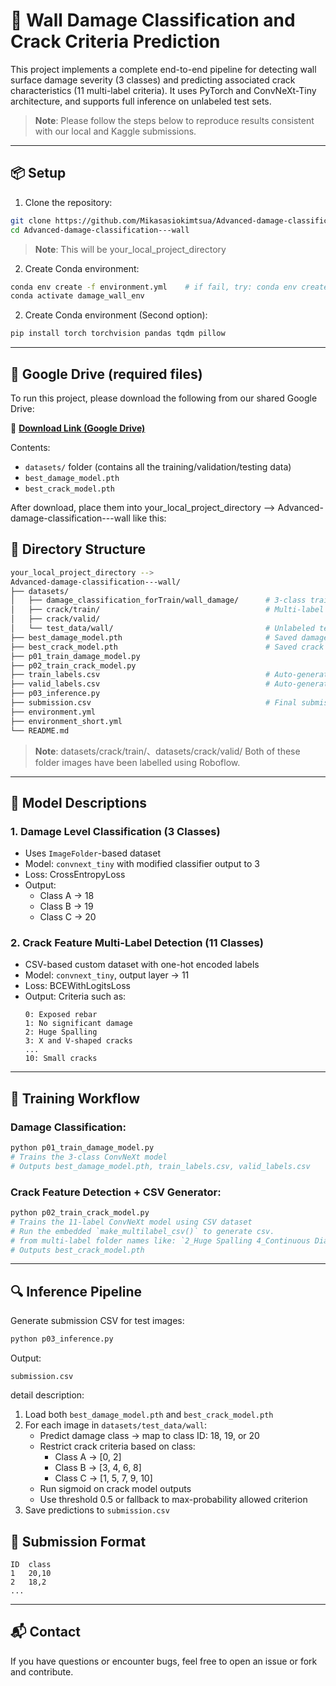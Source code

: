 # 🧱 Wall Damage Classification and Crack Criteria Prediction

This project implements a complete end-to-end pipeline for detecting wall surface damage severity (3 classes) and predicting associated crack characteristics (11 multi-label criteria). It uses PyTorch and ConvNeXt-Tiny architecture, and supports full inference on unlabeled test sets.

> **Note**: Please follow the steps below to reproduce results consistent with our local and Kaggle submissions.

---

## 📦 Setup
1. Clone the repository:
```bash
git clone https://github.com/Mikasasiokimtsua/Advanced-damage-classification---wall.git
cd Advanced-damage-classification---wall
```
> **Note**: This will be your_local_project_directory

2. Create Conda environment:
```bash
conda env create -f environment.yml    # if fail, try: conda env create -f environment_short.yml or environment_detail.yml instead.
conda activate damage_wall_env
```

2. Create Conda environment (Second option):
```bash
pip install torch torchvision pandas tqdm pillow
```

---

## 🔗 Google Drive (required files)
To run this project, please download the following from our shared Google Drive:

🔗 **[Download Link (Google Drive)](https://drive.google.com/drive/u/0/folders/1kf4Wppz6pU7q30t0VLqGTjMaAz3A3gd9)**

Contents:
- `datasets/` folder (contains all the training/validation/testing data)
- `best_damage_model.pth`
- `best_crack_model.pth`

After download, place them into your_local_project_directory --> Advanced-damage-classification---wall like this:
## 📁 Directory Structure
```bash
your_local_project_directory -->
Advanced-damage-classification---wall/
├── datasets/
│   ├── damage_classification_forTrain/wall_damage/      # 3-class training images (ImageFolder)
│   ├── crack/train/                                     # Multi-label crack image folders
│   ├── crack/valid/
│   └── test_data/wall/                                  # Unlabeled test images
├── best_damage_model.pth                                # Saved damage classification model
├── best_crack_model.pth                                 # Saved crack multi-label model
├── p01_train_damage_model.py
├── p02_train_crack_model.py
├── train_labels.csv                                     # Auto-generated from crack/train
├── valid_labels.csv                                     # Auto-generated from crack/valid
├── p03_inference.py
├── submission.csv                                       # Final submission (ID, class, criteria)
├── environment.yml
├── environment_short.yml
└── README.md
```

> **Note**: datasets/crack/train/、datasets/crack/valid/  Both of these folder images have been labelled using Roboflow.

---

## 🧠 Model Descriptions

### 1. Damage Level Classification (3 Classes)

- Uses `ImageFolder`-based dataset
- Model: `convnext_tiny` with modified classifier output to 3
- Loss: CrossEntropyLoss
- Output:
  - Class A → 18
  - Class B → 19
  - Class C → 20

### 2. Crack Feature Multi-Label Detection (11 Classes)

- CSV-based custom dataset with one-hot encoded labels
- Model: `convnext_tiny`, output layer → 11
- Loss: BCEWithLogitsLoss
- Output: Criteria such as:
  ```
  0: Exposed rebar
  1: No significant damage
  2: Huge Spalling
  3: X and V-shaped cracks
  ...
  10: Small cracks
  ```


---

## 🚀 Training Workflow

### Damage Classification:
```bash
python p01_train_damage_model.py
# Trains the 3-class ConvNeXt model
# Outputs best_damage_model.pth, train_labels.csv, valid_labels.csv
```

### Crack Feature Detection + CSV Generator:
```bash
python p02_train_crack_model.py
# Trains the 11-label ConvNeXt model using CSV dataset
# Run the embedded `make_multilabel_csv()` to generate csv.
# from multi-label folder names like: `2_Huge Spalling 4_Continuous Diagonal cracks`
# Outputs best_crack_model.pth
```

---

## 🔍 Inference Pipeline

Generate submission CSV for test images:
```bash
python p03_inference.py
```
Output:
```
submission.csv
```

detail description:
1. Load both `best_damage_model.pth` and `best_crack_model.pth`
2. For each image in `datasets/test_data/wall`:
   - Predict damage class → map to class ID: 18, 19, or 20
   - Restrict crack criteria based on class:
     - Class A → [0, 2]
     - Class B → [3, 4, 6, 8]
     - Class C → [1, 5, 7, 9, 10]
   - Run sigmoid on crack model outputs
   - Use threshold 0.5 or fallback to max-probability allowed criterion
3. Save predictions to `submission.csv`

## 📑 Submission Format
```
ID	class
1	20,10
2	18,2
...
```
---



## 📬 Contact

If you have questions or encounter bugs, feel free to open an issue or fork and contribute.
